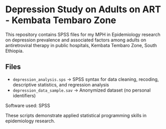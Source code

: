 # Depression Study on Adults on ART - Kembata Tembaro Zone

This repository contains SPSS files for my MPH in Epidemiology research on depression prevalence and associated factors among adults on antiretroviral therapy in public hospitals, Kembata Tembaro Zone, South Ethiopia.

## Files
- `depression_analysis.sps` → SPSS syntax for data cleaning, recoding, descriptive statistics, and regression analysis
- `depression_data_sample.sav` → Anonymized dataset (no personal identifiers)

Software used: SPSS

These scripts demonstrate applied statistical programming skills in epidemiology research.
